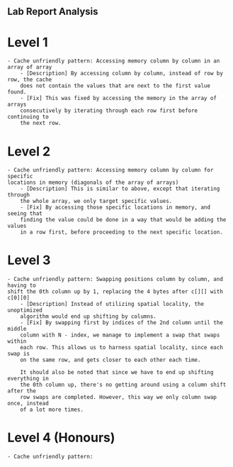 ## Lab Report Analysis

# Level 1
	- Cache unfriendly pattern: Accessing memory column by column in an array of array
		- [Description] By accessing column by column, instead of row by row, the cache
		does not contain the values that are next to the first value found.
		- [Fix] This was fixed by accessing the memory in the array of arrays
		consecutively by iterating through each row first before continuing to
		the next row.

# Level 2
	- Cache unfriendly pattern: Accessing memory column by column for specific
	locations in memory (diagonals of the array of arrays)
		- [Description] This is similar to above, except that iterating through
		the whole array, we only target specific values.
		- [Fix] By accessing those specific locations in memory, and seeing that
		finding the value could be done in a way that would be adding the values
		in a row first, before proceeding to the next specific location.
		
# Level 3
	- Cache unfriendly pattern: Swapping positions column by column, and having to
	shift the 0th column up by 1, replacing the 4 bytes after c[][] with c[0][0]
		- [Description] Instead of utilizing spatial locality, the unoptimized
		algorithm would end up shifting by columns.
		- [Fix] By swapping first by indices of the 2nd column until the middle
		column with N - index, we manage to implement a swap that swaps within
		each row. This allows us to harness spatial locality, since each swap is
		on the same row, and gets closer to each other each time.
		
		It should also be noted that since we have to end up shifting everything in
		the 0th column up, there's no getting around using a column shift after the
		row swaps are completed. However, this way we only column swap once, instead
		of a lot more times.

# Level 4 (Honours)
	- Cache unfriendly pattern: 
